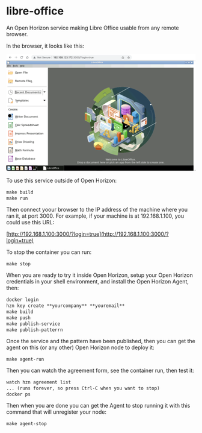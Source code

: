 # libre-office

An Open Horizon service making Libre Office usable from any remote browser.

In the browser, it looks like this:

![screen shot of libre-office in the browser](https://raw.githubusercontent.com/TheMosquito/libre-office/master/libreoffice.png)

To use this service outside of Open Horizon:

```
make build
make run
```

Then connect yoour browser to the IP address of the machine where you ran it, at port 3000. For example, if your machine is at 192.168.1.100, you could use this URL:

[http://192.168.1.100:3000/?login=true](http://192.168.1.100:3000/?login=true)

To stop the container you can run:

```
make stop
```

When you are ready to try it inside Open Horizon, setup your Open Horizon credentials in your shell environment, and install the Open Horizon Agent, then:

```
docker login
hzn key create **yourcompany** **youremail**
make build
make push
make publish-service
make publish-patterrn
```

Once the service and the pattern have been published, then you can get the agent on this (or any other) Open Horizon node to deploy it:

```
make agent-run
```

Then you can watch the agreement form, see the container run, then test it:

```
watch hzn agreement list
... (runs forever, so press Ctrl-C when you want to stop)
docker ps
```

Then when you are done you can get the Agent to stop running it with this command that will unregister your node:

```
make agent-stop
```

